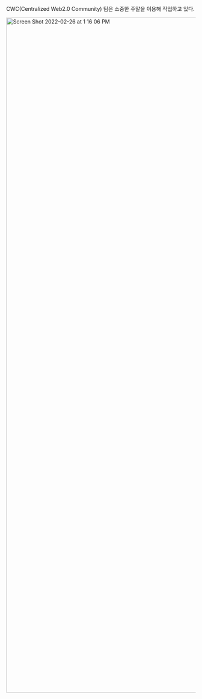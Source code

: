CWC(Centralized Web2.0 Community) 팀은 소중한 주말을 이용해 작업하고 있다.

<img width="1794" alt="Screen Shot 2022-02-26 at 1 16 06 PM" src="https://user-images.githubusercontent.com/62411918/155829134-5abc81e8-9fcb-47f9-8c12-8cf29f6bd2b8.png">
